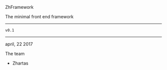 ZhFramework

The minimal front end framework

----------------------
	v0.1
----------------------
april, 22 2017


The team
- Zhartas


